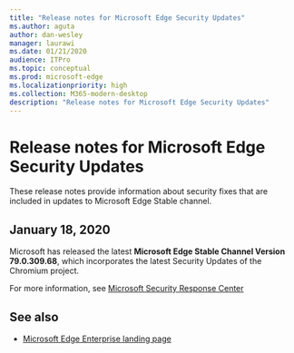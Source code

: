 ```yaml
---
title: "Release notes for Microsoft Edge Security Updates"
ms.author: aguta
author: dan-wesley
manager: laurawi
ms.date: 01/21/2020
audience: ITPro
ms.topic: conceptual
ms.prod: microsoft-edge
ms.localizationpriority: high
ms.collection: M365-modern-desktop
description: "Release notes for Microsoft Edge Security Updates"
---
```


# Release notes for Microsoft Edge Security Updates 

These release notes provide information about security fixes that are included in updates to Microsoft Edge Stable channel.

## January 18, 2020

Microsoft has released the latest **Microsoft Edge Stable Channel Version 79.0.309.68**, which incorporates the latest Security Updates of the Chromium project.

For more information, see [Microsoft Security Response Center](https://portal.msrc.microsoft.com/security-guidance/advisory/ADV990002)

## See also

- [Microsoft Edge Enterprise landing page](https://aka.ms/EdgeEnterprise)
